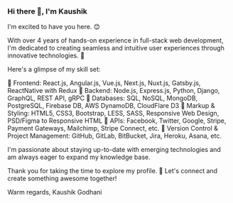 ### Hi there 👋, I'm Kaushik

I'm excited to have you here. 😊

With over 4 years of hands-on experience in full-stack web development, I'm dedicated to creating seamless and intuitive user experiences through innovative technologies. 💼

Here's a glimpse of my skill set:

🔸 Frontend: React.js, Angular.js, Vue.js, Next.js, Nuxt.js, Gatsby.js, ReactNative with Redux
🔸 Backend: Node.js, Express.js, Python, Django, GraphQL, REST API, gRPC
🔸 Databases: SQL, NoSQL, MongoDB, PostgreSQL, Firebase DB, AWS DynamoDB, CloudFlare D3
🔸 Markup & Styling: HTML5, CSS3, Bootstrap, LESS, SASS, Responsive Web Design, PSD/Figma to Responsive HTML
🔸 APIs: Facebook, Twitter, Google, Stripe, Payment Gateways, Mailchimp, Stripe Connect, etc.
🔸 Version Control & Project Management: GitHub, GitLab, BitBucket, Jira, Heroku, Asana, etc.

I'm passionate about staying up-to-date with emerging technologies and am always eager to expand my knowledge base.

Thank you for taking the time to explore my profile. 🌟 Let's connect and create something awesome together!

Warm regards,
Kaushik Godhani

<!--
**kaushik-godhani/kaushik-godhani** is a ✨ _special_ ✨ repository because its `README.md` (this file) appears on your GitHub profile.

Here are some ideas to get you started:

- 🔭 I’m currently working on ...
- 🌱 I’m currently learning ...
- 👯 I’m looking to collaborate on ...
- 🤔 I’m looking for help with ...
- 💬 Ask me about ...
- 📫 How to reach me: ...
- 😄 Pronouns: ...
- ⚡ Fun fact: ...
-->
